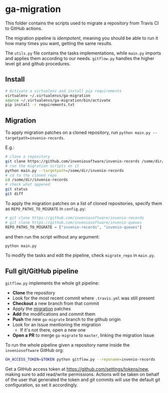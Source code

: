 # ga-migration

This folder contains the scripts used to migrate a repository from Travis CI to GitHub actions.

The migration pipeline is *idempotent*, meaning you should be able to run it how many times you want, getting the same results.

The `utils.py` file contains the tasks implementations, while `main.py` imports and applies them according to our needs. `gitflow.py` handles the higher level git and github procedures.

## Install

```bash
# Activate a virtualenv and install pip requirements
virtualenv ~/.virtualenvs/ga-migration
source ~/.virtualenvs/ga-migration/bin/activate
pip install -r requirements.txt
```

## Migration

To apply migration patches on a cloned repository, run `python main.py --targetpath=invenio-records`.

E.g.:

```bash
# clone a repository
git clone https://github.com/inveniosoftware/invenio-records /some/dir/invenio-records
# run the migration scripts on it
python main.py --targetpath=/some/dir/invenio-records
# cd to the cloned repo
cd /some/dir/invenio-records
# check what appened
git status
git diff 
```

To apply the migration patches on a list of cloned repositories, specify them as `REPO_PATHS_TO_MIGRATE` in `config.py`:

```py
# git clone https://github.com/inveniosoftware/invenio-records
# git clone https://github.com/inveniosoftware/invenio-queues
REPO_PATHS_TO_MIGRATE = ["invenio-records", "invenio-queues"]
```

and then run the script without any argument:

```bash
python main.py
```

To modify the tasks and edit the pipeline, check `migrate_repo` in `main.py`.

## Full git/GitHub pipeline

`gitflow.py` implements the whole git pipeline:

- **Clone** the repository
- Look for the most recent commit where `.travis.yml` was still present
- **Checkout** a new branch from that commit
- Apply the [migration](#migration) patches
- **Add** the modifications and commit them
- **Push** the new `ga-migrate` branch to the github origin
- Look for an Issue mentioning the migration
	- If it's not there, open a new one
- **Open a PR** to merge `ga-migrate` to `master`, linking the migration Issue

To run the whole pipeline given a repository name inside the `inveniosoftware` GitHub org:

```bash
GH_ACCESS_TOKEN=$TOKEN python gitflow.py --reponame=invenio-records
```

Get a GitHub access token at https://github.com/settings/tokens/new, making sure to add read/write permissions. Actions will be taken on behalf of the user that generated the token and git commits will use the default git configuration, so set it accordingly.